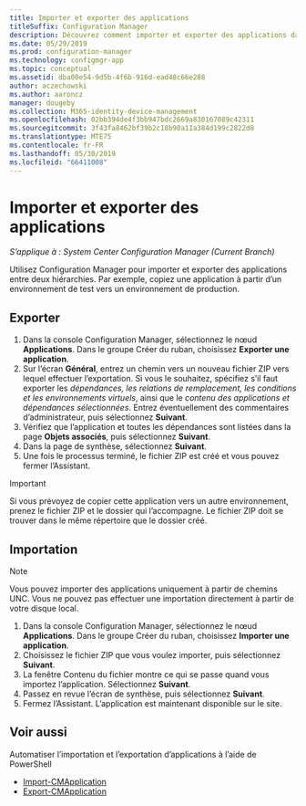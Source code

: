 ```yaml
---
title: Importer et exporter des applications
titleSuffix: Configuration Manager
description: Découvrez comment importer et exporter des applications dans Configuration Manager afin de les partager entre des hiérarchies distinctes.
ms.date: 05/29/2019
ms.prod: configuration-manager
ms.technology: configmgr-app
ms.topic: conceptual
ms.assetid: dba00e54-9d5b-4f6b-916d-ead48c66e288
author: aczechowski
ms.author: aaroncz
manager: dougeby
ms.collection: M365-identity-device-management
ms.openlocfilehash: 02bb394de4f3bb947bdc2669a830167089c42311
ms.sourcegitcommit: 3f43fa8462bf39b2c18b90a11a384d199c2822d8
ms.translationtype: MTE75
ms.contentlocale: fr-FR
ms.lasthandoff: 05/30/2019
ms.locfileid: "66411008"
---
```

# <a name="import-and-export-applications"></a>Importer et exporter des applications

*S’applique à : System Center Configuration Manager (Current Branch)*

Utilisez Configuration Manager pour importer et exporter des applications entre deux hiérarchies. Par exemple, copiez une application à partir d’un environnement de test vers un environnement de production.

## <a name="export"></a>Exporter

1. Dans la console Configuration Manager, sélectionnez le nœud **Applications**. Dans le groupe Créer du ruban, choisissez **Exporter une application**.
1. Sur l’écran **Général**, entrez un chemin vers un nouveau fichier ZIP vers lequel effectuer l’exportation. Si vous le souhaitez, spécifiez s’il faut exporter les *dépendances, les relations de remplacement, les conditions et les environnements virtuels*, ainsi que le *contenu des applications et dépendances sélectionnées*.  Entrez éventuellement des commentaires d’administrateur, puis sélectionnez **Suivant**.
1. Vérifiez que l’application et toutes les dépendances sont listées dans la page **Objets associés**, puis sélectionnez **Suivant**.
1. Dans la page de synthèse, sélectionnez **Suivant**.
1. Une fois le processus terminé, le fichier ZIP est créé et vous pouvez fermer l’Assistant.

> [!IMPORTANT]
> Si vous prévoyez de copier cette application vers un autre environnement, prenez le fichier ZIP et le dossier qui l’accompagne. Le fichier ZIP doit se trouver dans le même répertoire que le dossier créé.

## <a name="import"></a>Importation

> [!NOTE]
> Vous pouvez importer des applications uniquement à partir de chemins UNC. Vous ne pouvez pas effectuer une importation directement à partir de votre disque local.

1. Dans la console Configuration Manager, sélectionnez le nœud **Applications**. Dans le groupe Créer du ruban, choisissez **Importer une application**.
1. Choisissez le fichier ZIP que vous voulez importer, puis sélectionnez **Suivant**.
1. La fenêtre Contenu du fichier montre ce qui se passe quand vous importez l’application. Sélectionnez **Suivant**.
1. Passez en revue l’écran de synthèse, puis sélectionnez **Suivant**.
1. Fermez l’Assistant. L’application est maintenant disponible sur le site.

## <a name="see-also"></a>Voir aussi
 
Automatiser l’importation et l’exportation d’applications à l’aide de PowerShell

* [Import-CMApplication](https://docs.microsoft.com/powershell/module/configurationmanager/import-cmapplication)
* [Export-CMApplication](https://docs.microsoft.com/powershell/module/configurationmanager/export-cmapplication)
